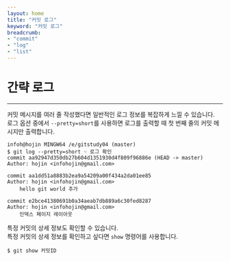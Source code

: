 ```yaml
---
layout: home
title: "커밋 로그"
keyword: "커밋 로그"
breadcrumb:
- "commit"
- "log"
- "list"
---
```


# 간략 로그
---
커밋 메시지를 여러 줄 작성했다면 일반적인 로그 정보를 복잡하게 느낄 수 있습니다.  
로그 옵션 중에서 `--pretty=short`를 사용하면 로그를 출력할 때 첫 번째 줄의 커밋 메시지만 출력합니다.  

```
infoh@hojin MINGW64 /e/gitstudy04 (master)
$ git log --pretty=short ☜ 로그 확인
commit aa92947d350db27b604d1351930d4f809f96886e (HEAD -> master)
Author: hojin <infohojin@gmail.com>

commit aa1dd51a8883b2ea9a54209a00f434a2da01ee85
Author: hojin <infohojin@gmail.com>
    hello git world 추가

commit e2bce41380691b0a34aeab7db889a6c30fed8287
Author: hojin <infohojin@gmail.com>
    인덱스 페이지 레이아웃

```

특정 커밋의 상세 정보도 확인할 수 있습니다.  
특정 커밋의 상세 정보를 확인하고 싶다면 `show` 명령어를 사용합니다.  

```
$ git show 커밋ID
```

<br>
